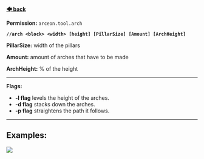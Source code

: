 **[🡄 back](https://github.com/Brennian/Arceon-1.14/wiki)**

**Permission:** `arceon.tool.arch`

**`//arch <block> <width> [height] [PillarSize] [Amount] [ArchHeight]`**

**PillarSize:** width of the pillars

**Amount:** amount of arches that have to be made

**ArchHeight:** % of the height


***

**Flags:**

* **-l flag** levels the height of the arches.
* **-d flag** stacks down the arches.
* **-p flag** straightens the path it follows.

***

## **Examples:**
![](https://i.imgur.com/DrMMKGC.jpg)